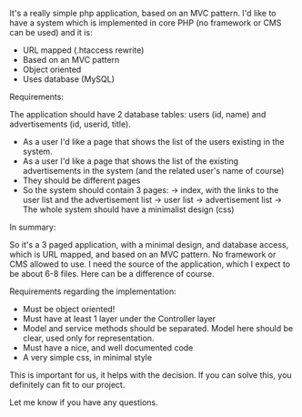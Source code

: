 It's a really simple php application, based on an MVC pattern. I'd like to
have a system which is implemented in core PHP (no framework or CMS can be
used) and it is:

- URL mapped (.htaccess rewrite)
- Based on an MVC pattern
- Object oriented
- Uses database (MySQL)

Requirements:

The application should have 2 database tables: users (id, name) and
advertisements (id, userid, title).

- As a user I'd like a page that shows the list of the users existing in
  the system.
- As a user I'd like a page that shows the list of the existing
  advertisements in the system (and the related user's name of course)
- They should be different pages
- So the system should contain 3 pages:
  -> index, with the links to the user list and the advertisement list
  -> user list
  -> advertisement list
  -> The whole system should have a minimalist design (css)

In summary:

So it's a 3 paged application, with a minimal design, and database access,
which is URL mapped, and based on an MVC pattern. No framework or CMS
allowed to use.
I need the source of the application, which I expect to be about 6-8 files.
Here can be a difference of course.

Requirements regarding the implementation:

- Must be object oriented!
- Must have at least 1 layer under the Controller layer
- Model and service methods should be separated. Model here should be
  clear, used only for representation.
- Must have a nice, and well documented code
- A very simple css, in minimal style

This is important for us, it helps with the decision. If you can solve
this, you definitely can fit to our project.

Let me know if you have any questions.
